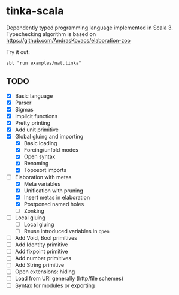 # tinka-scala

Dependently typed programming language implemented in Scala 3.
Typechecking algorithm is based on https://github.com/AndrasKovacs/elaboration-zoo

Try it out:

```
sbt "run examples/nat.tinka"
```

## TODO
- [x] Basic language
- [x] Parser
- [x] Sigmas
- [x] Implicit functions
- [x] Pretty printing
- [x] Add unit primitive
- [x] Global gluing and importing
  - [x] Basic loading
  - [x] Forcing/unfold modes
  - [x] Open syntax
  - [x] Renaming
  - [x] Toposort imports
- [ ] Elaboration with metas
  - [x] Meta variables
  - [x] Unification with pruning
  - [x] Insert metas in elaboration
  - [x] Postponed named holes
  - [ ] Zonking
- [ ] Local gluing
  - [ ] Local gluing
  - [ ] Reuse introduced variables in `open`
- [ ] Add Void, Bool primitives
- [ ] Add Identity primitive
- [ ] Add fixpoint primitive
- [ ] Add number primitives
- [ ] Add String primitive
- [ ] Open extensions: hiding
- [ ] Load from URI generally (http/file schemes)
- [ ] Syntax for modules or exporting
